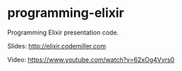 programming-elixir
==================

Programming Elixir presentation code.

Slides: http://elixir.codemiller.com

Video: https://www.youtube.com/watch?v=62xOg4Vvrs0
